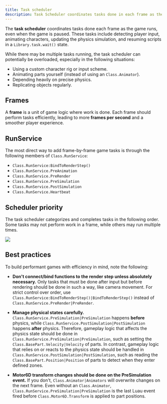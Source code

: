 ```yaml
---
title: Task scheduler
description: Task Scheduler coordinates tasks done in each frame as the experience runs.
---
```


The **task scheduler** coordinates tasks done each frame as the game runs, even when the game is paused. These tasks include detecting player input, animating characters, updating the physics simulation, and resuming scripts in a `Library.task.wait()` state.

While there may be multiple tasks running, the task scheduler can potentially be overloaded, especially in the following situations:

- Using a custom character rig or input scheme.
- Animating parts yourself (instead of using an `Class.Animator`).
- Depending heavily on precise physics.
- Replicating objects regularly.

## Frames

A **frame** is a unit of game logic where work is done. Each frame should perform tasks efficiently, leading to more **frames per second** and a smoother player experience.

## RunService

The most direct way to add frame-by-frame game tasks is through the following members of `Class.RunService`:

- `Class.RunService:BindToRenderStep()`
- `Class.RunService.PreAnimation`
- `Class.RunService.PreRender`
- `Class.RunService.PreSimulation`
- `Class.RunService.PostSimulation`
- `Class.RunService.Heartbeat`

## Scheduler priority

The task scheduler categorizes and completes tasks in the following order. Some tasks may not perform work in a frame, while others may run multiple times.

<img src="../../assets/optimization/task-scheduler/scheduler-priority.png" />

## Best practices

To build performant games with efficiency in mind, note the following:

- **Don't connect/bind functions to the render step unless absolutely necessary.**
  Only tasks that must be done after input but before rendering should be done in such a way, like camera movement. For strict control over order, use `Class.RunService:BindToRenderStep()|BindToRenderStep()` instead of `Class.RunService.PreRender|PreRender`.

- **Manage physical states carefully.**
  `Class.RunService.PreSimulation|PreSimulation` happens **before** physics, while `Class.RunService.PostSimulation|PostSimulation` happens **after** physics. Therefore, gameplay logic that affects the physics state should be done in `Class.RunService.PreSimulation|PreSimulation`, such as setting the `Class.BasePart.Velocity|Velocity` of parts. In contrast, gameplay logic that relies on or reacts to the physics state should be handled in `Class.RunService.PostSimulation|PostSimulation`, such as reading the `Class.BasePart.Position|Position` of parts to detect when they enter defined zones.

- **Motor6D transform changes should be done on the PreSimulation event.**
  If you don't, `Class.Animator|Animators` will overwrite changes on the next frame. Even without an `Class.Animator`, `Class.RunService.PreSimulation|PreSimulation` is the last Luau event fired before `Class.Motor6D.Transform` is applied to part positions.
